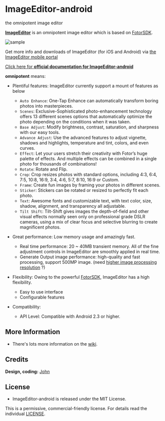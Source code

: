 ImageEditor-android
===================

the omnipotent image editor 

**[ImageEditor](https://github.com/koluray/ImageEditor-android.git)** is an omnipotent image editor which is based on [FotorSDK](https://github.com/Fotor).

![sample](demo.jpg)

Get more info and downloads of ImageEditor (for iOS and Android) via [the ImageEditor mobile portal](https://github.com/koluray?tab=repositories)

[Click here for **official documentation for ImageEditor-android**](https://github.com/Fotor/FotorSDK-android/wiki/InstalltionSDKGuide)

**omnipotent** means:

* Plentiful features: ImageEditor currently support a mount of features as below
	* `Auto Enhance`: One-Tap Enhance can automatically transform boring photos into masterpieces.
	* `Scenes`: Exclusive-Sophisticated photo-enhancement technology offers 13 different scenes options that automatically optimize the photo depending on the conditions when it was taken.
	* `Base Adjust`: Modify brightness, contrast, saturation, and sharpness with our easy tools.
	* `Advance Adjust`: Use the advanced features to adjust vignette, shadows and highlights, temperature and tint, colors, and even curves.
	* `Effect`: Let your users stretch their creativity with Fotor’s huge palette of effects. And multiple effects can be combined in a single photo for thousands of combinations!
	* `Rotate`: Rotate and Flip.
	* `Crop`: Crop resizes photos with standard options, including 4:3, 6:4, 7:5, 10:8, 16:9, 3:4, 4:6, 5:7, 8:10, 16:9 or Custom.
	* `Frame`: Create fun images by framing your photos in different scenes.
	* `Sticker`: Stickers can be rotated or resized to perfectly fit each photo.
	* `Text`: Awesome fonts and customizable text, with text color, size, shadow, alignment, and transparency all adjustable.
	* `Tilt Shift`: Tilt-Shift gives images the depth-of-field and other visual effects normally seen only on professional grade DSLR cameras, using a mix of clear focus and selective blurring to create magnificent photos.

* Great performance: Low memory usage and amazingly fast.
	* Real time performance: 20 ~ 40MB transient memory. All of the fine adjustment controls in ImageEditor are smoothly applied in real time.
	* Generate Output image performance: high-quality and fast processing, support 500MP image. (need [higher image processing resolution](http://www.fotor.com) ?)

* Flexibility: Owing to the powerful [FotorSDK](https://github.com/Fotor), ImageEditor has a high flexibility.
	* Easy to use interface
	* Configurable features

* Compatibility: 
	* API Level: Compatible with Android 2.3 or higher.

## More Information

* There's lots more information on the [wiki](https://github.com/koluray/ImageEditor-android/wiki).

## Credits ##

**Design, coding:** [John](https://github.com/jhondge) 
 
## License ##

 * ImageEditor-android is released under the MIT License.

This is a permissive, commercial-friendly license. For details read the individual [LICENSE](LICENSE).
